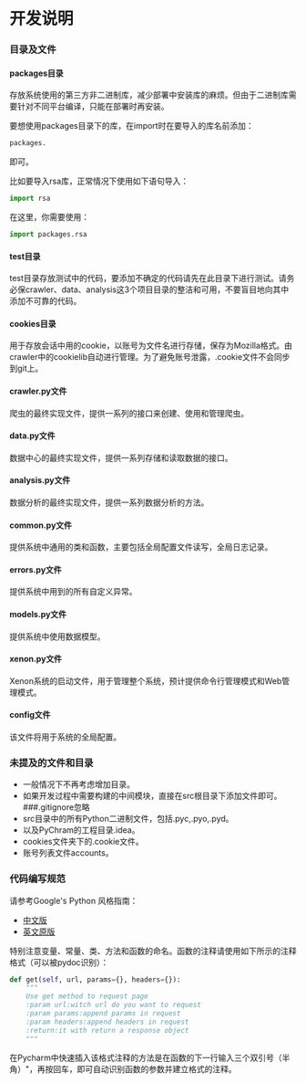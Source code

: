 # 开发说明

### 目录及文件
#### packages目录
存放系统使用的第三方非二进制库，减少部署中安装库的麻烦。但由于二进制库需要针对不同平台编译，只能在部署时再安装。

要想使用packages目录下的库，在import时在要导入的库名前添加：
```Python
packages.
```
即可。

比如要导入rsa库，正常情况下使用如下语句导入：
```Python
import rsa
```
在这里，你需要使用：
```Python
import packages.rsa
```

#### test目录
test目录存放测试中的代码，要添加不确定的代码请先在此目录下进行测试。请务必保crawler、data、analysis这3个项目目录的整洁和可用，不要盲目地向其中添加不可靠的代码。 

#### cookies目录
用于存放会话中用的cookie，以账号为文件名进行存储，保存为Mozilla格式。由crawler中的cookielib自动进行管理。为了避免账号泄露，.cookie文件不会同步到git上。  

#### crawler.py文件
爬虫的最终实现文件，提供一系列的接口来创建、使用和管理爬虫。  

#### data.py文件
数据中心的最终实现文件，提供一系列存储和读取数据的接口。  

#### analysis.py文件
数据分析的最终实现文件，提供一系列数据分析的方法。  

#### common.py文件
提供系统中通用的类和函数，主要包括全局配置文件读写，全局日志记录。  

#### errors.py文件
提供系统中用到的所有自定义异常。  

#### models.py文件
提供系统中使用数据模型。  

#### xenon.py文件
Xenon系统的启动文件，用于管理整个系统，预计提供命令行管理模式和Web管理模式。  

#### config文件
该文件将用于系统的全局配置。  


### 未提及的文件和目录
- 一般情况下不再考虑增加目录。  
- 如果开发过程中需要构建的中间模块，直接在src根目录下添加文件即可。  
###.gitignore忽略
- src目录中的所有Python二进制文件，包括.pyc,.pyo,.pyd。  
- 以及PyChram的工程目录.idea。  
- cookies文件夹下的.cookie文件。  
- 账号列表文件accounts。  

### 代码编写规范
请参考Google's Python 风格指南：

- [中文版](http://zh-google-styleguide.readthedocs.org/en/latest/google-python-styleguide/ 'http://zh-google-styleguide.readthedocs.org/en/latest/google-python-styleguide/')
- [英文原版](http://google-styleguide.googlecode.com/svn/trunk/pyguide.html 'http://google-styleguide.googlecode.com/svn/trunk/pyguide.html')

特别注意变量、常量、类、方法和函数的命名。函数的注释请使用如下所示的注释格式（可以被pydoc识别）：
```Python
def get(self, url, params={}, headers={}):
    """
    Use get method to request page
    :param url:witch url do you want to request
    :param params:append params in request
    :param headers:append headers in request
    :return:it with return a response object
    """
```
在Pycharm中快速插入该格式注释的方法是在函数的下一行输入三个双引号（半角）"，再按回车，即可自动识别函数的参数并建立格式的注释。  
